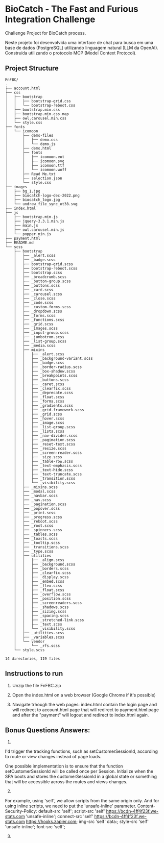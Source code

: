 # BioCatch - The Fast and Furious Integration Challenge

Challenge Project for BioCatch process.

Neste projeto foi desenvolvida uma interface de chat para busca em uma base de dados (PostgreSQL) utilizando linguagem natural (LLM da OpenAI). Construída utilizando o protocolo MCP (Model Context Protocol).

## Project Structure

```
FnFBC/
.
├── account.html
├── css
│   ├── bootstrap
│   │   ├── bootstrap-grid.css
│   │   └── bootstrap-reboot.css
│   ├── bootstrap.min.css
│   ├── bootstrap.min.css.map
│   ├── owl.carousel.min.css
│   └── style.css
├── fonts
│   └── icomoon
│       ├── demo-files
│       │   ├── demo.css
│       │   └── demo.js
│       ├── demo.html
│       ├── fonts
│       │   ├── icomoon.eot
│       │   ├── icomoon.svg
│       │   ├── icomoon.ttf
│       │   └── icomoon.woff
│       ├── Read Me.txt
│       ├── selection.json
│       └── style.css
├── images
│   ├── bg_1.jpg
│   ├── biocatch-logo-dec-2022.png
│   ├── biocatch_logo.jpg
│   └── undraw_file_sync_ot38.svg
├── index.html
├── js
│   ├── bootstrap.min.js
│   ├── jquery-3.3.1.min.js
│   ├── main.js
│   ├── owl.carousel.min.js
│   └── popper.min.js
├── payment.html
├── README.md
└── scss
    ├── bootstrap
    │   ├── _alert.scss
    │   ├── _badge.scss
    │   ├── bootstrap-grid.scss
    │   ├── bootstrap-reboot.scss
    │   ├── bootstrap.scss
    │   ├── _breadcrumb.scss
    │   ├── _button-group.scss
    │   ├── _buttons.scss
    │   ├── _card.scss
    │   ├── _carousel.scss
    │   ├── _close.scss
    │   ├── _code.scss
    │   ├── _custom-forms.scss
    │   ├── _dropdown.scss
    │   ├── _forms.scss
    │   ├── _functions.scss
    │   ├── _grid.scss
    │   ├── _images.scss
    │   ├── _input-group.scss
    │   ├── _jumbotron.scss
    │   ├── _list-group.scss
    │   ├── _media.scss
    │   ├── mixins
    │   │   ├── _alert.scss
    │   │   ├── _background-variant.scss
    │   │   ├── _badge.scss
    │   │   ├── _border-radius.scss
    │   │   ├── _box-shadow.scss
    │   │   ├── _breakpoints.scss
    │   │   ├── _buttons.scss
    │   │   ├── _caret.scss
    │   │   ├── _clearfix.scss
    │   │   ├── _deprecate.scss
    │   │   ├── _float.scss
    │   │   ├── _forms.scss
    │   │   ├── _gradients.scss
    │   │   ├── _grid-framework.scss
    │   │   ├── _grid.scss
    │   │   ├── _hover.scss
    │   │   ├── _image.scss
    │   │   ├── _list-group.scss
    │   │   ├── _lists.scss
    │   │   ├── _nav-divider.scss
    │   │   ├── _pagination.scss
    │   │   ├── _reset-text.scss
    │   │   ├── _resize.scss
    │   │   ├── _screen-reader.scss
    │   │   ├── _size.scss
    │   │   ├── _table-row.scss
    │   │   ├── _text-emphasis.scss
    │   │   ├── _text-hide.scss
    │   │   ├── _text-truncate.scss
    │   │   ├── _transition.scss
    │   │   └── _visibility.scss
    │   ├── _mixins.scss
    │   ├── _modal.scss
    │   ├── _navbar.scss
    │   ├── _nav.scss
    │   ├── _pagination.scss
    │   ├── _popover.scss
    │   ├── _print.scss
    │   ├── _progress.scss
    │   ├── _reboot.scss
    │   ├── _root.scss
    │   ├── _spinners.scss
    │   ├── _tables.scss
    │   ├── _toasts.scss
    │   ├── _tooltip.scss
    │   ├── _transitions.scss
    │   ├── _type.scss
    │   ├── utilities
    │   │   ├── _align.scss
    │   │   ├── _background.scss
    │   │   ├── _borders.scss
    │   │   ├── _clearfix.scss
    │   │   ├── _display.scss
    │   │   ├── _embed.scss
    │   │   ├── _flex.scss
    │   │   ├── _float.scss
    │   │   ├── _overflow.scss
    │   │   ├── _position.scss
    │   │   ├── _screenreaders.scss
    │   │   ├── _shadows.scss
    │   │   ├── _sizing.scss
    │   │   ├── _spacing.scss
    │   │   ├── _stretched-link.scss
    │   │   ├── _text.scss
    │   │   └── _visibility.scss
    │   ├── _utilities.scss
    │   ├── _variables.scss
    │   └── vendor
    │       └── _rfs.scss
    └── style.scss

14 directories, 119 files
```


## Instructions to run

1. Unzip the file FnFBC.zip

2. Open the index.html on a web browser (Google Chrome if it's possible)

3. Navigate trhough the web pages:
    index.html contain the login page and will redirect to account.html page that will redirect to payment.html page and after the "payment" will logout and redirect to index.html again.



## Bonus Questions Answers:

1. 

I'd trigger the tracking functions, such as setCustomerSessionId, according to route or view changes instead of page loads.

One possible implementation is to ensure that the function setCustomerSessionId will be called once per Session. Initialize when the SPA boots and stores the customerSessionId in a global state or something that will be accessible across the routes and views changes.

2. 
For example, using 'self', we allow scripts from the same origin only. And for using inline scripts, we need to put the  'unsafe-inline' parameter.
Content-Security-Policy: 
  default-src 'self';
  script-src 'self' https://bcdn-4ff4f23f.we-stats.com 'unsafe-inline';
  connect-src 'self' https://bcdn-4ff4f23f.we-stats.com https://hooks.zapier.com;
  img-src 'self' data:;
  style-src 'self' 'unsafe-inline';
  font-src 'self';

3. 


